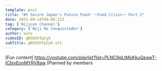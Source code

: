 ```yaml
---
template: post
title: "#5 Secure Japan's Future Food! ～Food Crisis～ Part 2"
date: 2023-09-14T09:00:21Z
tag: ['Nijicon Channel']
category: ['Niji No Conquistador']
author: auto 
videoID: gNS02hfpCyk
subTitle: gNS02hfpCyk.vtt
---
```

[Fun content]
https://youtube.com/playlist?list=PLNC9qLtMxKkuQeawT-ICbjyEonMYRV8aw [Planned by members